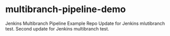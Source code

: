 # multibranch-pipeline-demo
Jenkins Multibranch Pipeline Example Repo
Update for Jenkins mlutibranch test. 
Second update for Jenkins multibranch test.


